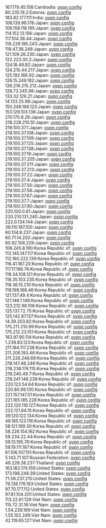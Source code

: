 167.179.45.158:Cambodia: [ovpn config](vpn/167_179_45_158.ovpn)  
80.235.19.2:Estonia: [ovpn config](vpn/80_235_19_2.ovpn)  
183.82.177.111:India: [ovpn config](vpn/183_82_177_111.ovpn)  
106.139.96.178:Japan: [ovpn config](vpn/106_139_96_178.ovpn)  
106.158.118.195:Japan: [ovpn config](vpn/106_158_118_195.ovpn)  
114.152.13.156:Japan: [ovpn config](vpn/114_152_13_156.ovpn)  
117.104.38.44:Japan: [ovpn config](vpn/117_104_38_44.ovpn)  
119.229.195.243:Japan: [ovpn config](vpn/119_229_195_243.ovpn)  
119.47.38.248:Japan: [ovpn config](vpn/119_47_38_248.ovpn)  
121.109.26.230:Japan: [ovpn config](vpn/121_109_26_230.ovpn)  
122.223.30.2:Japan: [ovpn config](vpn/122_223_30_2.ovpn)  
124.18.49.82:Japan: [ovpn config](vpn/124_18_49_82.ovpn)  
124.215.44.217:Japan: [ovpn config](vpn/124_215_44_217.ovpn)  
125.192.166.92:Japan: [ovpn config](vpn/125_192_166_92.ovpn)  
126.15.249.182:Japan: [ovpn config](vpn/126_15_249_182.ovpn)  
126.216.215.212:Japan: [ovpn config](vpn/126_216_215_212.ovpn)  
126.73.245.98:Japan: [ovpn config](vpn/126_73_245_98.ovpn)  
133.32.129.21:Japan: [ovpn config](vpn/133_32_129_21.ovpn)  
14.133.25.99:Japan: [ovpn config](vpn/14_133_25_99.ovpn)  
150.249.166.123:Japan: [ovpn config](vpn/150_249_166_123.ovpn)  
153.129.103.138:Japan: [ovpn config](vpn/153_129_103_138.ovpn)  
210.170.8.26:Japan: [ovpn config](vpn/210_170_8_26.ovpn)  
218.228.210.10:Japan: [ovpn config](vpn/218_228_210_10.ovpn)  
219.100.37.1:Japan: [ovpn config](vpn/219_100_37_1.ovpn)  
219.100.37.108:Japan: [ovpn config](vpn/219_100_37_108.ovpn)  
219.100.37.109:Japan: [ovpn config](vpn/219_100_37_109.ovpn)  
219.100.37.125:Japan: [ovpn config](vpn/219_100_37_125.ovpn)  
219.100.37.138:Japan: [ovpn config](vpn/219_100_37_138.ovpn)  
219.100.37.19:Japan: [ovpn config](vpn/219_100_37_19.ovpn)  
219.100.37.205:Japan: [ovpn config](vpn/219_100_37_205.ovpn)  
219.100.37.211:Japan: [ovpn config](vpn/219_100_37_211.ovpn)  
219.100.37.213:Japan: [ovpn config](vpn/219_100_37_213.ovpn)  
219.100.37.22:Japan: [ovpn config](vpn/219_100_37_22.ovpn)  
219.100.37.4:Japan: [ovpn config](vpn/219_100_37_4.ovpn)  
219.100.37.50:Japan: [ovpn config](vpn/219_100_37_50.ovpn)  
219.100.37.58:Japan: [ovpn config](vpn/219_100_37_58.ovpn)  
219.100.37.67:Japan: [ovpn config](vpn/219_100_37_67.ovpn)  
219.100.37.7:Japan: [ovpn config](vpn/219_100_37_7.ovpn)  
219.100.37.90:Japan: [ovpn config](vpn/219_100_37_90.ovpn)  
220.100.0.61:Japan: [ovpn config](vpn/220_100_0_61.ovpn)  
220.210.131.240:Japan: [ovpn config](vpn/220_210_131_240.ovpn)  
222.0.134.144:Japan: [ovpn config](vpn/222_0_134_144.ovpn)  
39.110.187.100:Japan: [ovpn config](vpn/39_110_187_100.ovpn)  
60.134.8.237:Japan: [ovpn config](vpn/60_134_8_237.ovpn)  
60.71.14.202:Japan: [ovpn config](vpn/60_71_14_202.ovpn)  
60.92.108.229:Japan: [ovpn config](vpn/60_92_108_229.ovpn)  
106.245.8.190:Korea Republic of: [ovpn config](vpn/106_245_8_190.ovpn)  
112.145.147.117:Korea Republic of: [ovpn config](vpn/112_145_147_117.ovpn)  
112.160.222.139:Korea Republic of: [ovpn config](vpn/112_160_222_139.ovpn)  
116.41.187.20:Korea Republic of: [ovpn config](vpn/116_41_187_20.ovpn)  
117.17.186.76:Korea Republic of: [ovpn config](vpn/117_17_186_76.ovpn)  
118.34.108.121:Korea Republic of: [ovpn config](vpn/118_34_108_121.ovpn)  
118.35.103.235:Korea Republic of: [ovpn config](vpn/118_35_103_235.ovpn)  
118.38.15.210:Korea Republic of: [ovpn config](vpn/118_38_15_210.ovpn)  
119.198.166.46:Korea Republic of: [ovpn config](vpn/119_198_166_46.ovpn)  
121.137.49.4:Korea Republic of: [ovpn config](vpn/121_137_49_4.ovpn)  
121.146.1.149:Korea Republic of: [ovpn config](vpn/121_146_1_149.ovpn)  
123.212.98.106:Korea Republic of: [ovpn config](vpn/123_212_98_106.ovpn)  
125.137.72.75:Korea Republic of: [ovpn config](vpn/125_137_72_75.ovpn)  
125.142.87.137:Korea Republic of: [ovpn config](vpn/125_142_87_137.ovpn)  
14.39.203.82:Korea Republic of: [ovpn config](vpn/14_39_203_82.ovpn)  
175.211.210.99:Korea Republic of: [ovpn config](vpn/175_211_210_99.ovpn)  
175.212.23.151:Korea Republic of: [ovpn config](vpn/175_212_23_151.ovpn)  
183.97.90.114:Korea Republic of: [ovpn config](vpn/183_97_90_114.ovpn)  
1.238.83.123:Korea Republic of: [ovpn config](vpn/1_238_83_123.ovpn)  
211.184.117.238:Korea Republic of: [ovpn config](vpn/211_184_117_238.ovpn)  
211.206.193.46:Korea Republic of: [ovpn config](vpn/211_206_193_46.ovpn)  
211.226.246.69:Korea Republic of: [ovpn config](vpn/211_226_246_69.ovpn)  
218.147.46.246:Korea Republic of: [ovpn config](vpn/218_147_46_246.ovpn)  
218.238.176.115:Korea Republic of: [ovpn config](vpn/218_238_176_115.ovpn)  
219.240.49.7:Korea Republic of: [ovpn config](vpn/219_240_49_7.ovpn)  
219.241.148.239:Korea Republic of: [ovpn config](vpn/219_241_148_239.ovpn)  
220.123.54.64:Korea Republic of: [ovpn config](vpn/220_123_54_64.ovpn)  
220.80.99.130:Korea Republic of: [ovpn config](vpn/220_80_99_130.ovpn)  
221.157.147.51:Korea Republic of: [ovpn config](vpn/221_157_147_51.ovpn)  
221.165.185.228:Korea Republic of: [ovpn config](vpn/221_165_185_228.ovpn)  
222.120.118.127:Korea Republic of: [ovpn config](vpn/222_120_118_127.ovpn)  
222.121.64.15:Korea Republic of: [ovpn config](vpn/222_121_64_15.ovpn)  
39.120.122.134:Korea Republic of: [ovpn config](vpn/39_120_122_134.ovpn)  
49.165.123.116:Korea Republic of: [ovpn config](vpn/49_165_123_116.ovpn)  
58.121.169.30:Korea Republic of: [ovpn config](vpn/58_121_169_30.ovpn)  
58.226.154.162:Korea Republic of: [ovpn config](vpn/58_226_154_162.ovpn)  
58.234.22.44:Korea Republic of: [ovpn config](vpn/58_234_22_44.ovpn)  
59.13.195.76:Korea Republic of: [ovpn config](vpn/59_13_195_76.ovpn)  
59.19.111.187:Korea Republic of: [ovpn config](vpn/59_19_111_187.ovpn)  
61.106.107.151:Korea Republic of: [ovpn config](vpn/61_106_107_151.ovpn)  
5.143.71.107:Russian Federation: [ovpn config](vpn/5_143_71_107.ovpn)  
49.228.38.237:Thailand: [ovpn config](vpn/49_228_38_237.ovpn)  
163.182.174.159:United States: [ovpn config](vpn/163_182_174_159.ovpn)  
173.198.248.39:United States: [ovpn config](vpn/173_198_248_39.ovpn)  
71.59.237.215:United States: [ovpn config](vpn/71_59_237_215.ovpn)  
76.138.176.193:United States: [ovpn config](vpn/76_138_176_193.ovpn)  
97.70.177.112:United States: [ovpn config](vpn/97_70_177_112.ovpn)  
97.81.104.201:United States: [ovpn config](vpn/97_81_104_201.ovpn)  
113.22.61.129:Viet Nam: [ovpn config](vpn/113_22_61_129.ovpn)  
115.72.31.16:Viet Nam: [ovpn config](vpn/115_72_31_16.ovpn)  
1.54.239.169:Viet Nam: [ovpn config](vpn/1_54_239_169.ovpn)  
1.55.102.249:Viet Nam: [ovpn config](vpn/1_55_102_249.ovpn)  
42.119.65.127:Viet Nam: [ovpn config](vpn/42_119_65_127.ovpn)  
